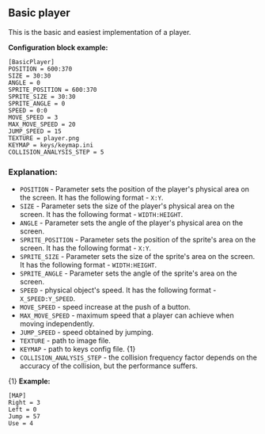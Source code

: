  ## Basic player

 This is the basic and easiest implementation of a player.

 **Configuration block example:**

    [BasicPlayer]
    POSITION = 600:370
    SIZE = 30:30
    ANGLE = 0
    SPRITE_POSITION = 600:370
    SPRITE_SIZE = 30:30
    SPRITE_ANGLE = 0
    SPEED = 0:0
    MOVE_SPEED = 3
    MAX_MOVE_SPEED = 20
    JUMP_SPEED = 15
    TEXTURE = player.png
    KEYMAP = keys/keymap.ini
    COLLISION_ANALYSIS_STEP = 5

 ### Explanation:

 * `POSITION` - Parameter sets the position of the player's physical area on the screen. It has the following format - `X:Y`.
 * `SIZE` - Parameter sets the size of the player's physical area on the screen. It has the following format - `WIDTH:HEIGHT`.
 * `ANGLE` - Parameter sets the angle of the player's physical area on the screen. 
 * `SPRITE_POSITION` - Parameter sets the position of the sprite's area on the screen. It has the following format - `X:Y`.
 * `SPRITE_SIZE` - Parameter sets the size of the sprite's area on the screen. It has the following format - `WIDTH:HEIGHT`.
 * `SPRITE_ANGLE` - Parameter sets the angle of the sprite's area on the screen. 
 * `SPEED` - physical object's speed. It has the following format - `X_SPEED:Y_SPEED`.
 * `MOVE_SPEED` - speed increase at the push of a button.
 * `MAX_MOVE_SPEED` - maximum speed that a player can achieve when moving independently.
 * `JUMP_SPEED` - speed obtained by jumping.
 * `TEXTURE` - path to image file.
 * `KEYMAP` - path to keys config file. {1}
 * `COLLISION_ANALYSIS_STEP` - the collision frequency factor depends on the accuracy of the collision, but the performance suffers.
 
 {1} **Example:**  
    
    [MAP]
    Right = 3
    Left = 0
    Jump = 57
    Use = 4
